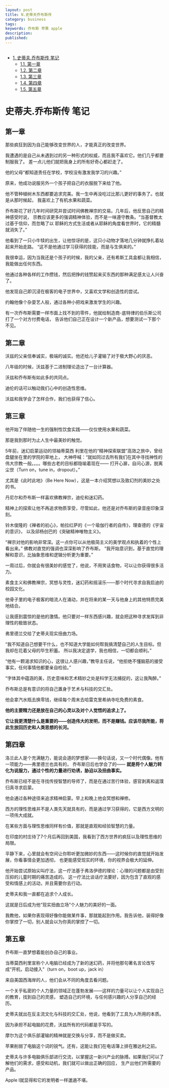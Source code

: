 ```yaml
---
layout: post
title: N.史蒂夫乔布斯传
category: business
tags: 
keywords: 乔布斯 苹果 apple
description: 
published: 
---
```


<div id="table-of-contents">
<h2></h2>
<div id="text-table-of-contents">
<ul>
<li><a href="#sec-1">1. 史蒂夫.乔布斯传 笔记</a>
<ul>
<li><a href="#sec-1-1">1.1. 第一章</a></li>
<li><a href="#sec-1-2">1.2. 第二章</a></li>
<li><a href="#sec-1-3">1.3. 第三章</a></li>
<li><a href="#sec-1-4">1.4. 第四章</a></li>
<li><a href="#sec-1-5">1.5. 第五章</a></li>
</ul>
</li>
</ul>
</div>
</div>

# 史蒂夫.乔布斯传 笔记<a id="sec-1" name="sec-1"></a>

## 第一章<a id="sec-1-1" name="sec-1-1"></a>

那些疯狂到因为自己能够改变世界的人，才能真正的改变世界。

我遭遇的是自己从未遇到过的另一种形式的权威，而且我不喜欢它。他们几乎都要制服我了。
差一点儿他们就把我身上的所有好奇心都赶走了。

他的父母“都知道责任在学校，学校没有激发我学习的兴趣。”

原来，他成功说服另外一个孩子把自己的衣服脱下来给了他。

他不管种植树木东西都要追求完美。我一生中再没吃过比那儿更好的事务了。也就是从那时候起，
我喜欢上了有机水果和蔬菜。

乔布斯花了好几年时间研究并尝试时间佛教禅宗的交易。几年后，他反思自己的精神感受时说，
宗教应该更多的强调精神体验，而不是一味遵守教条。“当基督教太过基于信仰，而忽略了以
耶稣的方式生活或者从耶稣的角度看世界时，它的精髓就消失了。”

他看到了一只小牛犊的出生，让他惊讶的是，这只小动物才落地几分钟就挣扎着站起来开始走路。
“这不是他通过学习获得的技能，而是与生俱来的。”

我很幸运，因为当我还是个孩子的时候，我的父亲，还有希斯工具盒都让我相信，我能做出任何东西。

他通过各种各样的工作攒钱，然后把挣的钱赞起来买东西的那种满足感太让人兴奋了。

他发现自己即沉浸在极客的电子世界中，又喜欢文学和创造性的尝试。

约翰他像个杂耍艺人般，通过各种小把戏来激发学生的兴趣。

有一次乔布斯需要一样市面上找不到的零件，他就给制造商-底特律的伯乐斯公司打了一个对方付费电话，
告诉他们自己正在设计一个新产品，想要测试一下那个不见。

## 第二章<a id="sec-1-2" name="sec-1-2"></a>

沃兹的父亲信奉诚实，极端的诚实。他还给儿子灌输了对于极大野心的厌恶。

八年级的时候，沃兹基于二进制理论造出了一台计算器。

沃兹和乔布斯有如此多的共同点。

迪伦的话可以触动我们心中的创造性思维。

沃兹和我学会了怎样合作，我们也获得了信心。

## 第三章<a id="sec-1-3" name="sec-1-3"></a>

他开始了伴随他一生的强制性饮食实践——仅仅使用水果和蔬菜。

那是我到那时为止人生中最美妙的触觉。

5年前，迷幻启蒙运动的领袖蒂莫西 利里在他的“精神探索联盟”高效之旅中，曾经盘腿坐在里的学院的草地上，
大神呼喊：“就如同过去所有我们在其中寻找神性的伟大宗教一般。。。。哪些古老的目标都隐喻着现在——
打开心扉，自问心源，脱离尘世（Turn on，tune in，dropout）。”

尤其是《此时此地》（Be Here Now），这是一本介绍冥想以及致幻剂的美妙之处的书。

丹尼尔和乔布斯一样喜欢佛教禅宗，迪伦和迷幻药。

精神上的探索让他不再追求物质享受，尽管如此，他还是对乔布斯的录音座印象深刻。

铃木俊隆的《禅者的初心》，帕拉红萨的《一个瑜伽行者的自传》，理查德的《宇宙的意识》，
以及邱杨创巴的《突破精神唯物主义》。

“禅宗对他的影响非常深。这一点你可以从他极简主义的美学观点和执着的个性上看出来。”
佛教对直觉的强调也深深影响了乔布斯。
“我开始意识到，基于直觉的理解和意识，比抽象思维和逻辑分析更为重要。”

一周过后，你就会有很美妙的感觉了，他说，不用笑话食物，可以让你获得很多活力。

素食主义和佛教禅宗，冥想与灵性，迷幻药和摇滚乐——那个时代寻求自我启迪的校园文化。

他骨子里的电子极客的暗流人在涌动，并在将来的某一天与他身上的其他特质完美地结合。

让我感到震惊的是他的激情。他只要对一样东西感兴趣，就会把这种寻求发挥到非理性的极致状态。

弗里德兰交给了史蒂夫现实扭曲力场。

“我不知道自己想要干什么，也不知道大学能如何帮我搞清楚自己的人生目标。但我却在花着父母的毕生积蓄。
所以我决定退学，我也相信，一切都会顺利。”

“他有一颗渴求知识的心，这很让人感兴趣，”教导主任说，“他拒绝不懂脑筋的接受事实，任何事情他都要亲自检验。”

“字体其中蕴涵的美，历史意味和艺术精妙之处是科学无法捕捉的，这让我陶醉。”

乔布斯总是有意识的将自己置身于艺术与科技的交汇处。

他会拿汽水瓶去换零钱，继续每个周末去哈雷克里希纳寺吃免费的素食。

**他的主要精力还是放在自己的心灵以及对个人觉悟的追求上了。**

**它让我更清楚什么是重要的——创造伟大的发明，而不是赚钱。应该尽我所能，将此生放回历史和人类思想的长河。**

## 第四章<a id="sec-1-4" name="sec-1-4"></a>

洛兰此人是个充满魅力，能说会道的梦想家——换句话说，又一个时代偶像。他有一项能力——弗里德兰也具有的，
乔布斯日后也学会了的—— **就是将个人魅力转化为说服力，通过个性的力量进行劝诱，胁迫以及扭曲事实。**

乔布斯已经不是在寻找传授智慧的导师了，而是在通过苦行体验，感官剥离和返璞归真寻求启蒙。

他会通过各种途径来追求精神启蒙。早上和晚上他会冥想和禅修。

西方的理性思维并不是人类先天就具有的，而是通过学习获得的，它是西方文明的一项伟大成就。

在某些方面与理性思维同样有价值，那就是直观和经验智慧的力量。

在印度的村庄待了7个月后再回到美国，我看到了西方世界的疯狂以及理性思维的局限。

平静下来，心里就会有空间让你聆听更加微妙的东西——这时候你的直觉就开始发展，你看事情会更加透彻，
也更能感受现实的环境，你的视界会极大的延伸。

他开始尝试原始尖叫疗法，这一疗法基于弗洛伊德的理论：心理的问题都是由受到压抑的儿童时期的痛苦造成的。
这一疗法比谈话疗法要好，因为包含了直观的感受和情感上的活动，并且需要你去行动。

史蒂夫和我一直都在追求个人成长。

这就是日后成为他“现实扭曲立场”个人魅力的美好的一面。

我教他，如果你表现得好像你能做某件事，那就能起到作用。我告诉他，装得好像你掌控了一切，别人就会以为你真的掌控了一切。

## 第五章<a id="sec-1-5" name="sec-1-5"></a>

乔布斯一直梦想着能创办自己的事业。

当蒂莫西利里宣称个人电脑已经成为了新的迷幻药，并将他那句著名言论改写成“开机，启动接入”（turn on，boot up，jack in）

来自美国西海岸的人，他们会从不同的角度去看问题。

一个关乎私密的个人力量的领域正在蓬勃发展——这样的力量可以让个人实现自己的教育，找到自己的灵感，
塑造自己的环境，与任何感兴趣的人分享自己的经历。

史蒂夫就出在反主流文化与科技的交汇处，他说，他看到了工具为人所用的本质。

因为承担不起电脑的花费，沃兹所有的代码都是手写的。

摩尔为这个俱乐部灌输的精神就是交换与分享，而不是做买卖。

苹果削弱了电脑这个词的锐气。还有，这能让我们在电话簿上排在雅达利之前。

史蒂夫与许多电脑俱乐部进行交流，以掌握这一新兴产业的脉搏。如果我们可以了解他们的需求，感受和动机，我们就可以做出正确的回应，
生产出他们所需要的产品。

Apple I就显得和它的发明者一样邋遢不堪。
